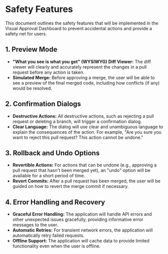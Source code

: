 # Safety Features

This document outlines the safety features that will be implemented in the Visual Approval Dashboard to prevent accidental actions and provide a safety net for users.

## 1. Preview Mode

*   **"What you see is what you get" (WYSIWYG) Diff Viewer:** The diff viewer will clearly and accurately represent the changes in a pull request before any action is taken.
*   **Simulated Merge:** Before approving a merge, the user will be able to see a preview of the final merged code, including how conflicts (if any) would be resolved.

## 2. Confirmation Dialogs

*   **Destructive Actions:** All destructive actions, such as rejecting a pull request or deleting a branch, will trigger a confirmation dialog.
*   **Clear Language:** The dialog will use clear and unambiguous language to explain the consequences of the action. For example, "Are you sure you want to reject this pull request? This action cannot be undone."

## 3. Rollback and Undo Options

*   **Revertible Actions:** For actions that can be undone (e.g., approving a pull request that hasn't been merged yet), an "undo" option will be available for a short period of time.
*   **Revert Commits:** After a pull request has been merged, the user will be guided on how to revert the merge commit if necessary.

## 4. Error Handling and Recovery

*   **Graceful Error Handling:** The application will handle API errors and other unexpected issues gracefully, providing informative error messages to the user.
*   **Automatic Retries:** For transient network errors, the application will automatically retry failed requests.
*   **Offline Support:** The application will cache data to provide limited functionality even when the user is offline.
